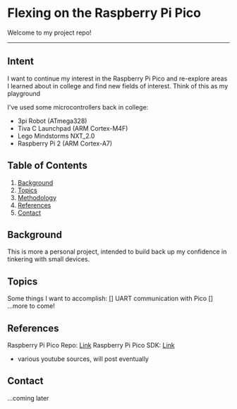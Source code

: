 # Flexing on the Raspberry Pi Pico

Welcome to my project repo!

---

## Intent

I want to continue my interest in the Raspberry Pi Pico and re-explore areas I learned about in college and find new fields of interest. Think of this as my playground

I've used some microcontrollers back in college:
- 3pi Robot (ATmega328)
- Tiva C Launchpad (ARM Cortex-M4F)
- Lego Mindstorms NXT_2.0
- Raspberry Pi 2 (ARM Cortex-A7)

## Table of Contents

1. [Background](#background)
2. [Topics](#topics)
3. [Methodology](#methodology)
4. [References](#references)
5. [Contact](#contact)

## Background

This is more a personal project, intended to build back up my confidence in tinkering with small devices.

## Topics

Some things I want to accomplish:
[] UART communication with Pico
[] ...more to come!

## References
Raspberry Pi Pico Repo: [Link](https://github.com/raspberrypi/pico-sdk)
Raspberry Pi Pico SDK: [Link](https://datasheets.raspberrypi.com/pico/raspberrypi-pico-c-sdk.pdf)
- various youtube sources, will post eventually

## Contact
...coming later
